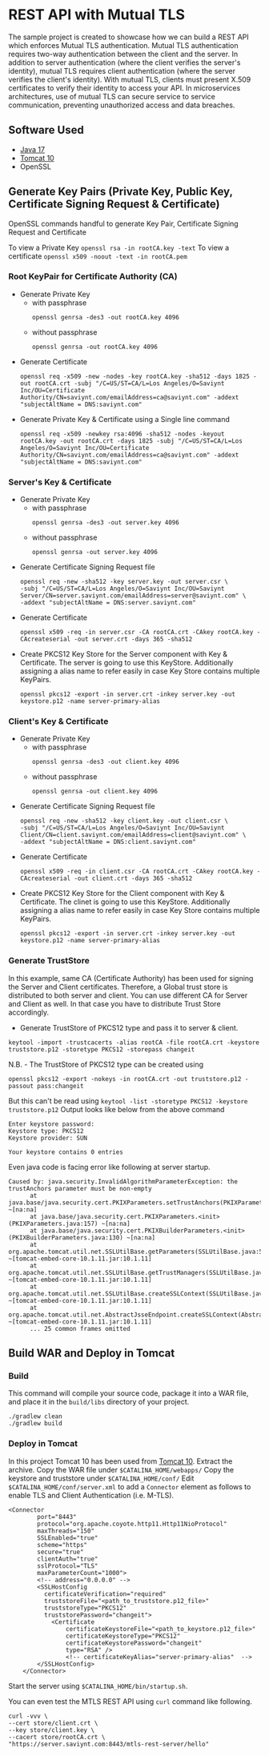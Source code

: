 # REST API with Mutual TLS
The sample project is created to showcase how we can build a REST API which enforces Mutual TLS authentication. Mutual
TLS authentication requires two-way authentication between the client and the server. In addition to server
authentication (where the client verifies the server's identity), mutual TLS requires client authentication (where the 
server verifies the client's identity). With mutual TLS, clients must present X.509 certificates to verify their
identity to access your API. In microservices architectures, use of mutual TLS can secure service to service
communication, preventing unauthorized access and data breaches.

## Software Used
- [Java 17](https://adoptium.net/temurin/releases/?version=17)
- [Tomcat 10](https://tomcat.apache.org/download-10.cgi)
- OpenSSL

## Generate Key Pairs (Private Key, Public Key, Certificate Signing Request & Certificate)
OpenSSL commands handful to generate Key Pair, Certificate Signing Request and Certificate

To view a Private Key `openssl rsa -in rootCA.key -text`
To view a certificate `openssl x509 -noout -text -in rootCA.pem`

### Root KeyPair for Certificate Authority (CA)

- Generate Private Key
  - with passphrase
    ```
    openssl genrsa -des3 -out rootCA.key 4096
    ```
  - without passphrase
    ```
    openssl genrsa -out rootCA.key 4096
    ```
- Generate Certificate 
  ```
  openssl req -x509 -new -nodes -key rootCA.key -sha512 -days 1825 -out rootCA.crt -subj "/C=US/ST=CA/L=Los Angeles/O=Saviynt Inc/OU=Certificate Authority/CN=saviynt.com/emailAddress=ca@saviynt.com" -addext "subjectAltName = DNS:saviynt.com"
  ```
- Generate Private Key & Certificate using a Single line command
  ```
  openssl req -x509 -newkey rsa:4096 -sha512 -nodes -keyout rootCA.key -out rootCA.crt -days 1825 -subj "/C=US/ST=CA/L=Los Angeles/O=Saviynt Inc/OU=Certificate Authority/CN=saviynt.com/emailAddress=ca@saviynt.com" -addext "subjectAltName = DNS:saviynt.com"
  ```

### Server's Key & Certificate

- Generate Private Key
  - with passphrase 
    ```
    openssl genrsa -des3 -out server.key 4096
    ```
  - without passphrase
    ```
    openssl genrsa -out server.key 4096
    ```
- Generate Certificate Signing Request file
  ```
  openssl req -new -sha512 -key server.key -out server.csr \
  -subj "/C=US/ST=CA/L=Los Angeles/O=Saviynt Inc/OU=Saviynt Server/CN=server.saviynt.com/emailAddress=server@saviynt.com" \
  -addext "subjectAltName = DNS:server.saviynt.com"
  ```
- Generate Certificate 
  ```
  openssl x509 -req -in server.csr -CA rootCA.crt -CAkey rootCA.key -CAcreateserial -out server.crt -days 365 -sha512
  ```
- Create PKCS12 Key Store for the Server component with Key & Certificate. The server is going to use this KeyStore.
  Additionally assigning a alias name to refer easily in case Key Store contains multiple KeyPairs.
  ```
  openssl pkcs12 -export -in server.crt -inkey server.key -out keystore.p12 -name server-primary-alias
  ```

### Client's Key & Certificate

- Generate Private Key
  - with passphrase 
    ```
    openssl genrsa -des3 -out client.key 4096
    ```
  - without passphrase
    ```
    openssl genrsa -out client.key 4096
    ```
- Generate Certificate Signing Request file
  ```
  openssl req -new -sha512 -key client.key -out client.csr \
  -subj "/C=US/ST=CA/L=Los Angeles/O=Saviynt Inc/OU=Saviynt Client/CN=client.saviynt.com/emailAddress=client@saviynt.com" \
  -addext "subjectAltName = DNS:client.saviynt.com"
  ```
- Generate Certificate 
  ```
  openssl x509 -req -in client.csr -CA rootCA.crt -CAkey rootCA.key -CAcreateserial -out client.crt -days 365 -sha512
  ```
- Create PKCS12 Key Store for the Client component with Key & Certificate. The clinet is going to use this KeyStore.
  Additionally assigning a alias name to refer easily in case Key Store contains multiple KeyPairs.
  ```
  openssl pkcs12 -export -in server.crt -inkey server.key -out keystore.p12 -name server-primary-alias
  ```

### Generate TrustStore
In this example, same CA (Certificate Authority) has been used for signing the Server and Client certificates. 
Therefore, a Global trust store is distributed to both server and client. You can use different CA for Server and Client
as well. In that case you have to distribute Trust Store accordingly.

  - Generate TrustStore of PKCS12 type and pass it to server & client.
  ```
  keytool -import -trustcacerts -alias rootCA -file rootCA.crt -keystore truststore.p12 -storetype PKCS12 -storepass changeit
  ```
  N.B. - The TrustStore of PKCS12 type can be created using 
  ```
  openssl pkcs12 -export -nokeys -in rootCA.crt -out truststore.p12 -passout pass:changeit
  ```
  But this can't be read using `keytool -list -storetype PKCS12 -keystore truststore.p12`
  Output looks like below from the above command 
  ```
  Enter keystore password:  
  Keystore type: PKCS12
  Keystore provider: SUN

  Your keystore contains 0 entries
  ```
  Even java code is facing error like following at server startup.
  ```
  Caused by: java.security.InvalidAlgorithmParameterException: the trustAnchors parameter must be non-empty
        at java.base/java.security.cert.PKIXParameters.setTrustAnchors(PKIXParameters.java:200) ~[na:na]
        at java.base/java.security.cert.PKIXParameters.<init>(PKIXParameters.java:157) ~[na:na]
        at java.base/java.security.cert.PKIXBuilderParameters.<init>(PKIXBuilderParameters.java:130) ~[na:na]
        at org.apache.tomcat.util.net.SSLUtilBase.getParameters(SSLUtilBase.java:501) ~[tomcat-embed-core-10.1.11.jar:10.1.11]
        at org.apache.tomcat.util.net.SSLUtilBase.getTrustManagers(SSLUtilBase.java:432) ~[tomcat-embed-core-10.1.11.jar:10.1.11]
        at org.apache.tomcat.util.net.SSLUtilBase.createSSLContext(SSLUtilBase.java:246) ~[tomcat-embed-core-10.1.11.jar:10.1.11]
        at org.apache.tomcat.util.net.AbstractJsseEndpoint.createSSLContext(AbstractJsseEndpoint.java:104) ~[tomcat-embed-core-10.1.11.jar:10.1.11]
        ... 25 common frames omitted

  ```

## Build WAR and Deploy in Tomcat

### Build
This command will compile your source code, package it into a WAR file, and place it in the `build/libs` directory of
your project.
```
./gradlew clean
./gradlew build
```

### Deploy in Tomcat
In this project Tomcat 10 has been used from [Tomcat 10](https://tomcat.apache.org/download-10.cgi). Extract the archive.
Copy the WAR file under `$CATALINA_HOME/webapps/`
Copy the keystore and truststore under `$CATALINA_HOME/conf/` 
Edit `$CATALINA_HOME/conf/server.xml` to add a `Connector` element as follows to enable TLS and Client Authentication
(i.e. M-TLS).

```
<Connector 
        port="8443"
        protocol="org.apache.coyote.http11.Http11NioProtocol"
        maxThreads="150"
        SSLEnabled="true"
        scheme="https"
        secure="true"
        clientAuth="true"
        sslProtocol="TLS"
        maxParameterCount="1000">
        <!-- address="0.0.0.0" -->
        <SSLHostConfig
          certificateVerification="required"
          truststoreFile="<path_to_truststore.p12_file>"
          truststoreType="PKCS12"
          truststorePassword="changeit">
            <Certificate 
                certificateKeystoreFile="<path_to_keystore.p12_file>" 
                certificateKeystoreType="PKCS12" 
                certificateKeystorePassword="changeit" 
                type="RSA" />
                <!-- certificateKeyAlias="server-primary-alias"  -->
        </SSLHostConfig>
    </Connector>
```

Start the server using `$CATALINA_HOME/bin/startup.sh`.

You can even test the MTLS REST API using `curl` command like following.
```
curl -vvv \
--cert store/client.crt \
--key store/client.key \
--cacert store/rootCA.crt \
"https://server.saviynt.com:8443/mtls-rest-server/hello"
```
